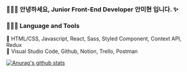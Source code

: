 ### 👩🏻‍💻 안녕하세요, Junior Front-End Developer 안미현 입니다. ✨

### 👩🏻‍💻 Language and Tools
📍 HTML/CSS, Javascript, React, Sass, Styled Component, Context API, Redux <br>
📍 Visual Studio Code, Github, Notion, Trello, Postman

[![Anurag's github stats](https://github-readme-stats.vercel.app/api?username=devCecy)](https://github.com/devCecy/github-readme-stats)
<!--
**devCecy/devCecy** is a ✨ _special_ ✨ repository because its `README.md` (this file) appears on your GitHub profile.

Here are some ideas to get you started:

- 🔭 I’m currently working on ...
- 🌱 I’m currently learning ...
- 👯 I’m looking to collaborate on ...
- 🤔 I’m looking for help with ...
- 💬 Ask me about ...
- 📫 How to reach me: ...
- 😄 Pronouns: ...
- ⚡ Fun fact: ...
-->
